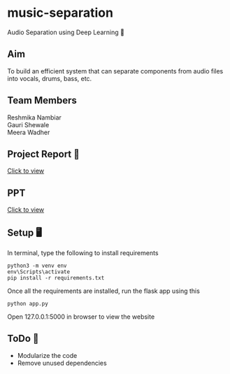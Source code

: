 # music-separation
Audio Separation using Deep Learning :musical_note:

## Aim 
To build an efficient system that can separate components from audio files into vocals, drums, bass, etc.


## Team Members
Reshmika Nambiar<br>
Gauri Shewale<br>
Meera Wadher


## Project Report :page_facing_up:
<a href="https://drive.google.com/file/d/17JfaAae4yy6zdFWMu0EpGDRn3t1Za7Se/view?usp=sharing" target="_blank" rel=”noreferrer”>Click to view</a>


## PPT
<a href="https://drive.google.com/file/d/1YKc4RbM6hnF7q9vA8JCmYVuA0qRyLpjw/view?usp=sharing" target="_blank" rel=”noreferrer”>Click to view</a>


## Setup :desktop_computer:

In terminal, type the following to install requirements
```
python3 -m venv env
env\Scripts\activate
pip install -r requirements.txt
```

Once all the requirements are installed, run the flask app using this

```
python app.py
```

Open 127.0.0.1:5000 in browser to view the website

## ToDo :memo:
- Modularize the code
- Remove unused dependencies
